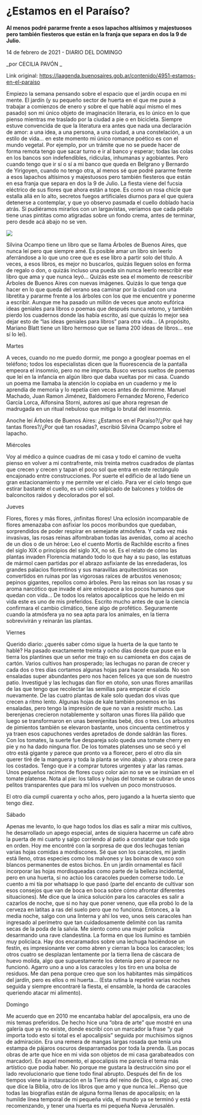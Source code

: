 # ¿Estamos en el Paraíso?

**Al menos podré pararme frente a esos lapachos altísimos y majestuosos pero también fiesteros que están en la franja que separa en dos la 9 de Julio.**

14 de febrero de 2021 - DIARIO DEL DOMINGO

_por CECILIA PAVÓN _

Link original: https://laagenda.buenosaires.gob.ar/contenido/4951-estamos-en-el-paraiso



Empiezo la semana pensando sobre el espacio que el jardín ocupa en mi mente. El jardín (y su pequeño sector de huerta en el que me puse a trabajar a comienzos de enero y sobre el que hablé aquí mismo el mes pasado) son mi único objeto de imaginación literaria, es lo único en lo que pienso mientras me traslado por la ciudad a pie o en bicicleta. Siempre estuve convencida de que la literatura era antes que nada una declaración de amor: a una idea, a una persona, a una ciudad, a una constelación, a un estilo de vida… en este momento mi único romance poético es con el mundo vegetal. Por ejemplo, por un trámite que no se puede hacer de forma remota tengo que sacar turno e ir al banco y esperar; todas las colas en los bancos son indefendibles, ridículas, inhumanas y agobiantes. Pero cuando tengo que ir sí o sí a mi banco que queda en Belgrano y Bernardo de Yirigoyen, cuando no tengo otra, al menos sé que podré pararme frente a esos lapachos altísimos y majestuosos pero también fiesteros que están en esa franja que separa en dos la 9 de Julio. La fiesta viene del fucsia eléctrico de sus flores que ahora están a tope. Es como un rosa chicle que estalla allá en lo alto, secretos fuegos artificiales diurnos para el que quiera detenerse a contemplar, y que yo observo pasmada el cuello doblado hacia atrás. Si pudiéramos mirarlos con un largavistas, veríamos que cada pétalo tiene unas pintitas como atigradas sobre un fondo crema, antes de terminar, pero desde acá abajo no se ven.




![](https://cdn.flowlikemusic.com/files/images/45422/2c06a049-1759-4aef-9e14-cd11fb676b08.jpeg)




Silvina Ocampo tiene un libro que se llama Árboles de Buenos Aires, que nunca leí pero que siempre amé. Es posible amar un libro sin leerlo aferrándose a lo que uno cree que es ese libro a partir solo del título. A veces, a esos libros, es mejor no buscarlos, quizás lleguen solos en forma de regalo o don, o quizás incluso una pueda sin nunca leerlo reescribir ese libro que ama y que nunca leyó… Quizás este sea el momento de reescribir Árboles de Buenos Aires con nuevas imágenes. Quizás lo que tenga que hacer en lo que queda del verano sea caminar por la ciudad con una libretita y pararme frente a los árboles con los que me encuentre y ponerme a escribir. Aunque me ha pasado un millón de veces que anoto eufórica ideas geniales para libros o poemas que después nunca retomo, y también pierdo los cuadernos donde las había escrito, así que quizás lo mejor sea dejar esto de “las ideas geniales para libros” para otra vida… (A propósito, Mariano Blatt tiene un libro hermoso que se llama 200 ideas de libros… ese sí lo leí).




Martes




A veces, cuando no me puedo dormir, me pongo a googlear poemas en el teléfono; todos los especialistas dicen que la fluorescencia de la pantalla empeora el insomnio, pero no me importa. Busco versos sueltos de poemas que leí en la infancia en algún libro que daba vueltas por mi casa. Cuando un poema me llamaba la atención lo copiaba en un cuaderno y me lo aprendía de memoria y lo repetía cien veces antes de dormirme. Manuel Machado, Juan Ramon Jiménez, Baldomero Fernandez Moreno, Federico García Lorca, Alfonsina Storni, autores así que ahora regresan de madrugada en un ritual nebuloso que mitiga lo brutal del insomnio.




Anoche leí Árboles de Buenos Aires: ¿Estamos en el Paraíso?/¿Por qué hay tantas flores?/¿Por qué tan rosadas?, escribió Silvina Ocampo sobre el lapacho.




Miércoles




Voy al médico a quince cuadras de mi casa y todo el camino de vuelta pienso en volver a mi contrafrente, mis treinta metros cuadrados de plantas que crecen y crecen y tapan el poco sol que entra en este rectángulo encajonado entre construcciones. Por suerte el edificio de al lado tiene un gran estacionamiento y me permite ver el cielo. Para ver el cielo tengo que estirar bastante el cuello, es un cielo salpicado de balcones y toldos de balconcitos raídos y decolorados por el sol.




Jueves




Flores, flores y más flores, ¡infinitas flores! Una eclosión incomparable de flores amenazaba con asfixiar los pocos moribundos que quedaban, sorprendidos de poder respirar en semejante atmósfera. Y cada vez más invasivas, las rosas reinas alfombraban todas las avenidas, como al acecho de un dios o de un héroe: Leo el cuento Mortis de Rachilde escrito a fines del siglo XIX o principios del siglo XX, no sé. Es el relato de cómo las plantas invaden Florencia matando todo lo que hay a su paso, las estatuas de mármol caen partidas por el abrazo asfixiante de las enredaderas, los grandes palacios florentinos y sus maravillas arquitectónicas son convertidos en ruinas por las vigorosas raíces de arbustos venenosos; pepinos gigantes, repollos como árboles. Pero las reinas son las rosas y su aroma narcótico que invade el aire enloquece a los pocos humanos que quedan con vida… De todos los relatos apocalípticos que he leído en mi vida este es uno de mis preferidos. Escrito mucho antes de que la ciencia confirmara el cambio climático, tiene algo de profético. Seguramente cuando la atmósfera ya no sea apta para los animales, en la tierra sobrevivirán y reinarán las plantas.




Viernes




Querido diario: ¿querés saber cómo sigue la huerta de la que tanto te hablé? Ha pasado exactamente treinta y ocho días desde que puse en la tierra los plantines que un señor me trajo en su camioneta en dos cajas de cartón. Varios cultivos han prosperado; las lechugas no paran de crecer y cada dos o tres días cortamos algunas hojas para hacer ensalada. No son ensaladas super abundantes pero nos hacen felices ya que son de nuestro patio. Investigué y las lechugas dan flor en otoño, son unas flores amarillas de las que tengo que recolectar las semillas para empezar el ciclo nuevamente. De las cuatro plantas de kale solo quedan dos vivas que crecen a ritmo lento. Algunas hojas de kale también ponemos en las ensaladas, pero tengo la impresión de que no van a resistir mucho. Las berenjenas crecieron notablemente y soltaron unas flores lila pálido que luego se transformaron en unas berenjenitas bebé, dos o tres. Los arbustos de pimientos también se elevaron bastante, unos cincuenta centímetros y ya traen esos capuchones verdes apretados de donde saldrán las flores. Con los tomates, la suerte fue despareja solo queda una tomate cherry en pie y no ha dado ninguna flor. De los tomates platenses uno se secó y el otro está gigante y parece que pronto va a florecer, pero el otro día sin querer tiré de la manguera y toda la planta se vino abajo. y ahora crece para los costados. Tengo que ir a comprar tutores urgentes y atar las ramas. Unos pequeños racimos de flores cuyo color aún no se ve se insinúan en el tomate platense. Nota al pie: los tallos y hojas del tomate se cubran de unos pelitos transparentes que para mí los vuelven un poco monstruosos.




El otro día cumplí cuarenta y ocho años, pero jugando a la huerta siento que tengo diez.




Sábado




Apenas me levanto, lo que hago todos los días es salir a mirar mis cultivos, he desarrollado un apego especial, antes de siquiera hacerme un café abro la puerta de mi cuarto y salgo corriendo al patio a constatar que todo siga en orden. Hoy me encontré con la sorpresa de que dos lechugas tenían varias hojas comidas a mordiscones. Sé que son los caracoles, mi jardín está lleno, otras especies como los malvones y las boinas de vasco son blancos permanentes de estos bichos. En un jardín ornamental es fácil incorporar las hojas mordisqueadas como parte de la belleza incidental, pero en una huerta, si no actúo los caracoles pueden comerse todo. Le cuento a mi tía por whatsapp lo que pasó (parte del encanto de cultivar son esos consejos que van de boca en boca sobre cómo afrontar diferentes situaciones). Me dice que la única solución para los caracoles es salir a cazarlos de noche, que si no hay que poner veneno, que ella probó lo de la cerveza en latitas a ras del suelo pero que no funciona. Entonces, a la media noche, salgo con una linterna y ahí los veo, unos seis caracoles han ingresado al perímetro que tan cuidadosamente delimité con las ramita secas de la poda de la salvia. Me siento como una mujer policía desarmando una rave clandestina. La forma en que los ilumino es también muy policíaca. Hay dos encaramados sobre una lechuga haciéndose un festín, es impresionante ver como abren y cierran la boca los caracoles; los otros cuatro se desplazan lentamente por la tierra llena de cáscara de huevo molida, algo que supuestamente los detenía pero al parecer no funcionó. Agarro uno a uno a los caracoles y los tiro en una bolsa de residuos. Me dan pena porque creo que son los habitantes más simpáticos del jardín, pero es ellos o mi huerta… (Esta rutina la repetiré varias noches seguida y siempre encontraré la fiesta, el ensamble, la horda de caracoles queriendo atacar mi alimento).




Domingo




Me acuerdo que en 2010 me encantaba hablar del apocalipsis, era uno de mis temas preferidos. De hecho hice una “obra de arte” que mostré en una galería que ya no existe, donde escribí con un marcador la frase “y qué importa todo esto si total es el apocalipsis” seguida por muchísimos signos de admiración. Era una remera de mangas largas rosada que tenía una estampa de pájaros oscuros desparramados por toda la prenda. (Las pocas obras de arte que hice en mi vida son objetos de mi casa garabateados con marcador). En aquel momento, el apocalipsis me parecía el tema más artístico que podía haber. No porque me gustara la destrucción sino por el lado revolucionario que tiene todo final abrupto. Después del fin de los tiempos viene la instauración en la Tierra del reino de Dios, o algo así, creo que dice la Biblia, otro de los libros que amo y que nunca leí…Pienso que todas las biografías están de alguna forma llenas de apocalipsis; en la humilde línea temporal de mi pequeña vida, el mundo ya se terminó y está recomenzando, y tener una huerta es mi pequeña Nueva Jerusalén.



